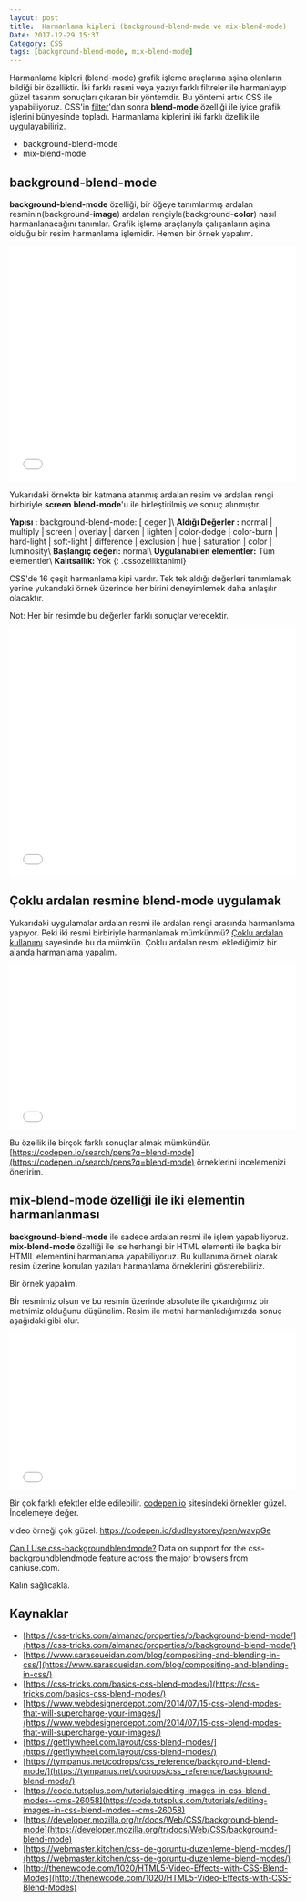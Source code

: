 ```yaml
---
layout: post
title:  Harmanlama kipleri (background-blend-mode ve mix-blend-mode)
Date: 2017-12-29 15:37
Category: CSS
tags: [background-blend-mode, mix-blend-mode]
---
```


Harmanlama kipleri (blend-mode) grafik işleme araçlarına aşina olanların bildiği bir özelliktir. İki farklı resmi veya yazıyı farklı filtreler ile harmanlayıp güzel tasarım sonuçları çıkaran bir yöntemdir. Bu yöntemi artık CSS ile yapabiliyoruz. CSS'in [filter](/css-filtre-efektleri/)'dan sonra **blend-mode** özelliği ile iyice grafik işlerini bünyesinde topladı. Harmanlama kiplerini iki farklı özellik ile uygulayabiliriz.

 - background-blend-mode
 - mix-blend-mode

## background-blend-mode

**background-blend-mode** özelliği, bir öğeye tanımlanmış ardalan resminin(background-**image**) ardalan rengiyle(background-**color**) nasıl harmanlanacağını tanımlar. Grafik işleme araçlarıyla çalışanların aşina olduğu bir resim harmanlama işlemidir.
Hemen bir örnek yapalım.

<iframe height='413' scrolling='no' title='blend-mode' src='//codepen.io/fatihhayri/embed/Kyxpgm/?height=413&theme-id=13521&default-tab=css,result&embed-version=2' frameborder='no' allowtransparency='true' allowfullscreen='true' style='width: 100%;'>See the Pen <a href='https://codepen.io/fatihhayri/pen/Kyxpgm/'>blend-mode</a> by Fatih  (<a href='https://codepen.io/fatihhayri'>@fatihhayri</a>) on <a href='https://codepen.io'>CodePen</a>.
</iframe>

Yukarıdaki örnekte bir katmana atanmış ardalan resim ve ardalan rengi birbiriyle **screen** **blend-mode**'u ile birleştirilmiş ve sonuç alınmıştır. 

**Yapısı :** background-blend-mode: [ deger ]\\
**Aldığı Değerler :** normal | multiply | screen | overlay | darken | lighten | color-dodge | color-burn | hard-light | soft-light | difference | exclusion | hue | saturation | color | luminosity\\
**Başlangıç değeri:** normal\\
**Uygulanabilen elementler:** Tüm elementler\\
**Kalıtsallık:** Yok
{: .cssozelliktanimi}

CSS'de 16 çeşit harmanlama kipi vardır. Tek tek aldığı değerleri tanımlamak yerine yukarıdaki örnek üzerinde her birini deneyimlemek daha anlaşılır olacaktır.

Not: Her bir resimde bu değerler farklı sonuçlar verecektir. 

<iframe height='436' scrolling='no' title='blend-mode' src='//codepen.io/fatihhayri/embed/gXdjdX/?height=436&theme-id=13521&default-tab=result&embed-version=2' frameborder='no' allowtransparency='true' allowfullscreen='true' style='width: 100%;'>See the Pen <a href='https://codepen.io/fatihhayri/pen/gXdjdX/'>blend-mode</a> by Fatih  (<a href='https://codepen.io/fatihhayri'>@fatihhayri</a>) on <a href='https://codepen.io'>CodePen</a>.
</iframe>

## Çoklu ardalan resmine blend-mode uygulamak

Yukarıdaki uygulamalar ardalan resmi ile ardalan rengi arasında harmanlama yapıyor. Peki iki resmi birbiriyle harmanlamak mümkünmü? [Çoklu ardalan kullanımı](/css3-coklu-ardalanmultiple-background/) sayesinde bu da mümkün. Çoklu ardalan resmi eklediğimiz bir alanda harmanlama yapalım.

<iframe height='289' scrolling='no' title='Çoklu ardalan ile blend-mode' src='//codepen.io/fatihhayri/embed/POdyaZ/?height=289&theme-id=13521&default-tab=result&embed-version=2' frameborder='no' allowtransparency='true' allowfullscreen='true' style='width: 100%;'>See the Pen <a href='https://codepen.io/fatihhayri/pen/POdyaZ/'>Çoklu ardalan ile blend-mode</a> by Fatih  (<a href='https://codepen.io/fatihhayri'>@fatihhayri</a>) on <a href='https://codepen.io'>CodePen</a>.
</iframe>

Bu özellik ile birçok farklı sonuçlar almak mümkündür. [https://codepen.io/search/pens?q=blend-mode](https://codepen.io/search/pens?q=blend-mode) örneklerini incelemenizi öneririm.

## mix-blend-mode özelliği ile iki elementin harmanlanması

**background-blend-mode** ile sadece ardalan resmi ile işlem yapabiliyoruz. **mix-blend-mode** özelliği ile ise herhangi bir HTML elementi ile başka bir HTMlL elementini harmanlama yapabiliyoruz. Bu kullanıma örnek olarak resim üzerine konulan yazıları harmanlama örneklerini gösterebiliriz.

Bir örnek yapalım.

Bİr resmimiz olsun ve bu resmin üzerinde absolute ile çıkardığımız bir metnimiz olduğunu düşünelim. Resim ile metni harmanladığımızda sonuç aşağıdaki gibi olur.

<iframe height='275' scrolling='no' title='mix-blend-mode' src='//codepen.io/fatihhayri/embed/aEJyKv/?height=275&theme-id=13521&default-tab=result&embed-version=2' frameborder='no' allowtransparency='true' allowfullscreen='true' style='width: 100%;'>See the Pen <a href='https://codepen.io/fatihhayri/pen/aEJyKv/'>mix-blend-mode</a> by Fatih  (<a href='https://codepen.io/fatihhayri'>@fatihhayri</a>) on <a href='https://codepen.io'>CodePen</a>.
</iframe>

Bir çok farklı efektler elde edilebilir. [codepen.io](https://codepen.io/) sitesindeki örnekler güzel. İncelemeye değer.

video örneği çok güzel. https://codepen.io/dudleystorey/pen/wavpGe

<p class="ciu_embed" data-feature="css-backgroundblendmode" data-periods="future_1,current,past_1,past_2">  <a href="http://caniuse.com/#feat=css-backgroundblendmode">Can I Use css-backgroundblendmode?</a> Data on support for the css-backgroundblendmode feature across the major browsers from caniuse.com. </p>

Kalın sağlıcakla.

## Kaynaklar

 - [https://css-tricks.com/almanac/properties/b/background-blend-mode/](https://css-tricks.com/almanac/properties/b/background-blend-mode/)
 - [https://www.sarasoueidan.com/blog/compositing-and-blending-in-css/](https://www.sarasoueidan.com/blog/compositing-and-blending-in-css/)
 - [https://css-tricks.com/basics-css-blend-modes/](https://css-tricks.com/basics-css-blend-modes/)
 - [https://www.webdesignerdepot.com/2014/07/15-css-blend-modes-that-will-supercharge-your-images/](https://www.webdesignerdepot.com/2014/07/15-css-blend-modes-that-will-supercharge-your-images/)
 - [https://getflywheel.com/layout/css-blend-modes/](https://getflywheel.com/layout/css-blend-modes/)
 - [https://tympanus.net/codrops/css_reference/background-blend-mode/](https://tympanus.net/codrops/css_reference/background-blend-mode/)
 - [https://code.tutsplus.com/tutorials/editing-images-in-css-blend-modes--cms-26058](https://code.tutsplus.com/tutorials/editing-images-in-css-blend-modes--cms-26058)
 - [https://developer.mozilla.org/tr/docs/Web/CSS/background-blend-mode](https://developer.mozilla.org/tr/docs/Web/CSS/background-blend-mode)
 - [https://webmaster.kitchen/css-de-goruntu-duzenleme-blend-modes/](https://webmaster.kitchen/css-de-goruntu-duzenleme-blend-modes/)
 - [http://thenewcode.com/1020/HTML5-Video-Effects-with-CSS-Blend-Modes](http://thenewcode.com/1020/HTML5-Video-Effects-with-CSS-Blend-Modes)